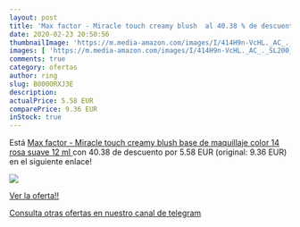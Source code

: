 ```yaml
---
layout: post
title: 'Max factor - Miracle touch creamy blush  al 40.38 % de descuento'
date: 2020-02-23 20:50:56
thumbnailImage: 'https://m.media-amazon.com/images/I/414H9n-VcHL._AC_._SL200_.jpg'
images: [ 'https://m.media-amazon.com/images/I/414H9n-VcHL._AC_._SL200_.jpg' ]
comments: true
category: ofertas
author: ring
slug: B000ORXJ3E
description:
actualPrice: 5.58 EUR
comparePrice: 9.36 EUR
inStock: true
---
```


Está [Max factor - Miracle touch creamy blush  base de maquillaje  color 14 rosa suave  12 ml ](https://www.amazon.com/dp/B000ORXJ3E/?tag=redken08-20) con 40.38 de descuento por 5.58 EUR (original: 9.36 EUR) en el siguiente enlace!

[![](https://m.media-amazon.com/images/I/414H9n-VcHL._AC_._SL200_.jpg)](https://www.amazon.com/dp/B000ORXJ3E/?tag=redken08-20)

[Ver la oferta!!](https://www.amazon.com/dp/B000ORXJ3E/?tag=redken08-20)

[Consulta otras ofertas en nuestro canal de telegram](https://t.me/s/ofertas25)
